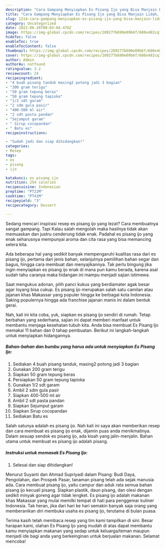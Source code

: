 ```yaml
---
description: "Cara Gampang Menyiapkan Es Pisang Ijo yang Bisa Manjain Lidah, Buat Buka Puasa Bikin Ngiler"
title: "Cara Gampang Menyiapkan Es Pisang Ijo yang Bisa Manjain Lidah, Buat Buka Puasa Bikin Ngiler"
slug: 1214-cara-gampang-menyiapkan-es-pisang-ijo-yang-bisa-manjain-lidah-buat-buka-puasa-bikin-ngiler
category: Uncategorized
date: 2022-06-26T00:03:04.476Z
image: https://img-global.cpcdn.com/recipes/289277b690e09b6f/680x482cq70/es-pisang-ijo-foto-resep-utama.jpg
hideToc: false
enableToc: true
enableTocContent: false
thumbnail: https://img-global.cpcdn.com/recipes/289277b690e09b6f/680x482cq70/es-pisang-ijo-foto-resep-utama.jpg
cover: https://img-global.cpcdn.com/recipes/289277b690e09b6f/680x482cq70/es-pisang-ijo-foto-resep-utama.jpg
author: Admin
authorAv: notfound
ratingvalue: 3.2
reviewcount: 24
recipeingredient:
- "4 buah pisang tanduk masing2 potong jadi 3 bagian"
- "200 gram terigu"
- "50 gram tepung beras"
- "50 gram tepung tapioka"
- "1/2 sdt garam"
- "2 sdm gula pasir"
- "400-500 ml air"
- "2 sdt pasta pandan"
- "Sejumput garam"
- " Sirup cocopandan"
- " Batu es"
recipeinstructions:

- "Sudah jadi dan siap dihidangkan!"
categories:
- Resep
tags:
- es
- pisang
- ijo

katakunci: es pisang ijo 
nutrition: 254 calories
recipecuisine: Indonesian
preptime: "PT22M"
cooktime: "PT41M"
recipeyield: "3"
recipecategory: Dessert

---
```



Sedang mencari inspirasi resep es pisang ijo yang lezat? Cara membuatnya sangat gampang. Tapi Kalau salah mengolah maka hasilnya tidak akan memuaskan dan justru cenderung tidak enak. Padahal es pisang ijo yang enak seharusnya mempunyai aroma dan cita rasa yang bisa memancing selera kita.


Ada beberapa hal yang sedikit banyak mempengaruhi kualitas rasa dari es pisang ijo, pertama dari jenis bahan, selanjutnya pemilihan bahan segar dan bagus, hingga cara membuat dan menyajikannya. Tak perlu bingung jika ingin menyiapkan es pisang ijo enak di mana pun kamu berada, karena asal sudah tahu caranya maka hidangan ini mampu menjadi sajian istimewa.

Saat mengukus adonan, pilih panci kukus yang berdiamater agak besar agar loyang bisa cukup. Es pisang ijo merupakan salah satu camilan atau jajanan khas Makassar yang populer hingga ke berbagai kota Indonesia. Saking populernya hingga ada franchise jajanan manis ini dalam bentuk gerai.


Nah, kali ini kita coba, yuk, siapkan es pisang ijo sendiri di rumah. Tetap berbahan yang sederhana, sajian ini dapat memberi manfaat untuk membantu menjaga kesehatan tubuh kita. Anda bisa membuat Es Pisang Ijo memakai 11 bahan dan 0 tahap pembuatan. Berikut ini langkah-langkah untuk menyiapkan hidangannya.

<!--inarticleads1-->

##### Bahan-bahan dan bumbu yang harus ada untuk menyiapkan Es Pisang Ijo:

1. Sediakan 4 buah pisang tanduk, masing2 potong jadi 3 bagian
1. Gunakan 200 gram terigu
1. Siapkan 50 gram tepung beras
1. Persiapkan 50 gram tepung tapioka
1. Gunakan 1/2 sdt garam
1. Ambil 2 sdm gula pasir
1. Siapkan 400-500 ml air
1. Ambil 2 sdt pasta pandan
1. Siapkan Sejumput garam
1. Siapkan  Sirup cocopandan
1. Sediakan  Batu es


Salah satunya adalah es pisang ijo. Nah kali ini saya akan memberikan resep dan cara membuat es pisang ijo enak, dijamin puas anda menikmatinya. Dalam sesuap sendok es pisang ijo, ada kisah yang jalin-menjalin. Bahan utama untuk membuat es pisang ijo adalah pisang. 

<!--inarticleads2-->

##### Instruksi untuk memasak Es Pisang Ijo:


1. Selesai dan siap dihidangkan!

Menurut Suyanti dan Ahmad Supriyadi dalam Pisang: Budi Daya, Pengolahan, dan Prospek Pasar, tanaman pisang telah ada sejak manusia ada. Cara membuat pisang ijo, yaitu campur dan aduk rata semua bahan pisang ijo kecuali pisang. Siapkan plastik, daun pisang, dan olesi dengan sedikit minyak goreng agar tidak lengket. Es pisang ijo adalah makanan khas Makassar yang mulai memilki tempat di hati para penggemar kuliner Indonesia. Tak heran, jika dari hari ke hari semakin banyak saja orang yang memberanikan diri membuka usaha es pisang ijo, terutama di bulan puasa. 

Terima kasih telah membaca resep yang tim kami tampilkan di sini. Besar harapan kami, olahan Es Pisang Ijo yang mudah di atas dapat membantu kamu menyiapkan makanan yang sedap untuk keluarga/teman maupun menjadi ide bagi anda yang berkeinginan untuk berjualan makanan. Selamat mencoba!
